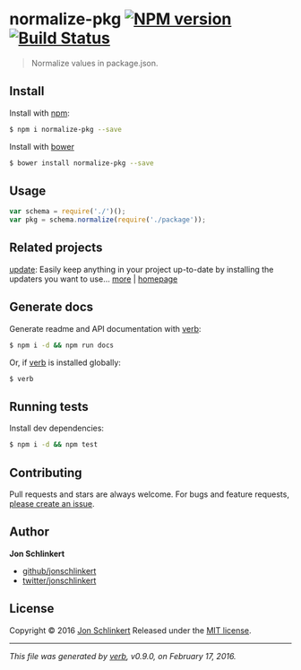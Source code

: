 # normalize-pkg [![NPM version](https://img.shields.io/npm/v/normalize-pkg.svg)](https://www.npmjs.com/package/normalize-pkg) [![Build Status](https://img.shields.io/travis/jonschlinkert/normalize-pkg.svg)](https://travis-ci.org/jonschlinkert/normalize-pkg)

> Normalize values in package.json.

## Install

Install with [npm](https://www.npmjs.com/):

```sh
$ npm i normalize-pkg --save
```

Install with [bower](http://bower.io/)

```sh
$ bower install normalize-pkg --save
```

## Usage

```js
var schema = require('./')();
var pkg = schema.normalize(require('./package'));
```

## Related projects

[update](https://www.npmjs.com/package/update): Easily keep anything in your project up-to-date by installing the updaters you want to use… [more](https://www.npmjs.com/package/update) | [homepage](https://github.com/update/update)

## Generate docs

Generate readme and API documentation with [verb](https://github.com/verbose/verb):

```sh
$ npm i -d && npm run docs
```

Or, if [verb](https://github.com/verbose/verb) is installed globally:

```sh
$ verb
```

## Running tests

Install dev dependencies:

```sh
$ npm i -d && npm test
```

## Contributing

Pull requests and stars are always welcome. For bugs and feature requests, [please create an issue](https://github.com/jonschlinkert/normalize-pkg/issues/new).

## Author

**Jon Schlinkert**

* [github/jonschlinkert](https://github.com/jonschlinkert)
* [twitter/jonschlinkert](http://twitter.com/jonschlinkert)

## License

Copyright © 2016 [Jon Schlinkert](https://github.com/jonschlinkert)
Released under the [MIT license](https://github.com/jonschlinkert/normalize-pkg/blob/master/LICENSE).

***

_This file was generated by [verb](https://github.com/verbose/verb), v0.9.0, on February 17, 2016._